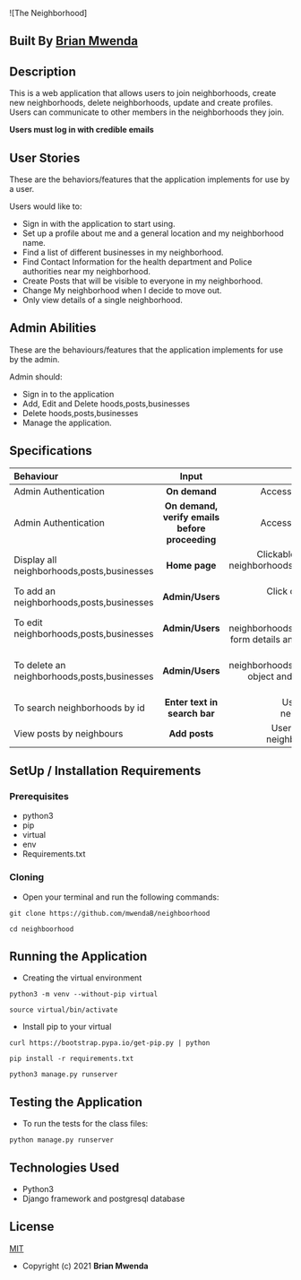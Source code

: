 ![The Neighborhood]


## Built By [Brian Mwenda](https://mwendabrian.herokuapp.com/)

## Description
This is a web application that allows users to join neighborhoods, create new neighborhoods, delete neighborhoods, update and create profiles.
Users can communicate to other members in the neighborhoods they join.

**Users must log in with credible emails**

## User Stories
These are the behaviors/features that the application implements for use by a user.

Users would like to:
* Sign in with the application to start using.
* Set up a profile about me and a general location and my neighborhood name.
* Find a list of different businesses in my neighborhood.
* Find Contact Information for the health department and Police authorities near my neighborhood.
* Create Posts that will be visible to everyone in my neighborhood.
* Change My neighborhood when I decide to move out.
* Only view details of a single neighborhood.

## Admin Abilities
These are the behaviours/features that the application implements for use by the admin.

Admin should:
* Sign in to the application
* Add, Edit and Delete hoods,posts,businesses
* Delete hoods,posts,businesses
* Manage the application.


## Specifications
| Behaviour | Input | Output |
| :---------------- | :---------------: | ------------------: |
| Admin Authentication | **On demand** | Access Admin dashboard |
| Admin Authentication | **On demand, verify emails before proceeding** | Access Admin dashboard |
| Display all  neighborhoods,posts,businesses | **Home page** | Clickable links to open live  neighborhoods,posts,businesses in different sites |
| To add an  neighborhoods,posts,businesses  | **Admin/Users** | Click on add and upload respectively|
| To edit  neighborhoods,posts,businesses  | **Admin/Users** | Redirected to the   neighborhoods,posts,businesses form details and editing happens|
| To delete an  neighborhoods,posts,businesses  | **Admin/Users** | click on  neighborhoods,posts,businesses object and confirm by delete button|
| To search  neighborhoods by id | **Enter text in search bar** | Users can search by  neighborhoods by ID|
| View posts by neighbours | **Add posts** | Users can add posts to  neighborhoods they join|

## SetUp / Installation Requirements
### Prerequisites
* python3
* pip
* virtual
* env
* Requirements.txt

### Cloning
* Open your terminal and run the following commands:
```
git clone https://github.com/mwendaB/neighboorhood
```
```
cd neighboorhood
```

## Running the Application
* Creating the virtual environment

```
python3 -m venv --without-pip virtual
```

```
source virtual/bin/activate
```

* Install pip to your virtual  

```
curl https://bootstrap.pypa.io/get-pip.py | python
```

```
pip install -r requirements.txt
```
```
python3 manage.py runserver
```


## Testing the Application
* To run the tests for the class files:
```
python manage.py runserver
```

## Technologies Used
* Python3
* Django  framework and postgresql database

## License 
[MIT](license)
* Copyright (c) 2021 **Brian Mwenda**